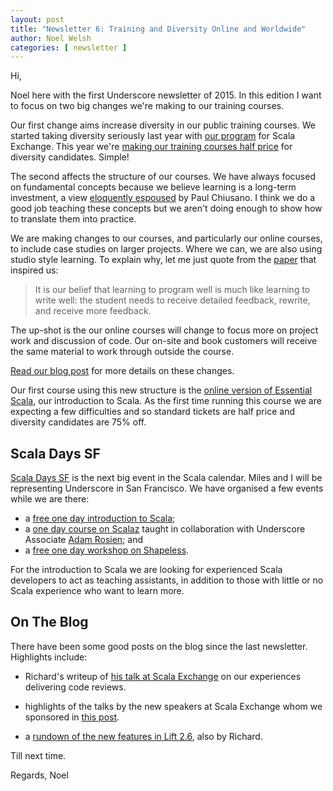 ```yaml
---
layout: post
title: "Newsletter 6: Training and Diversity Online and Worldwide"
author: Noel Welsh
categories: [ newsletter ]
---
```


Hi,

Noel here with the first Underscore newsletter of 2015.
In this edition I want to focus on two big changes we're making to our training courses.

<!-- break -->

Our first change aims increase diversity in our public training courses.
We started taking diversity seriously last year
with [our program](http://underscore.io/blog/posts/2014/06/30/underscores-new-speaker-program) for Scala Exchange.
This year we're [making our training courses half price](http://underscore.io/blog/posts/2015/01/29/diversity-in-training) for diversity candidates.
Simple!

The second affects the structure of our courses.
We have always focused on fundamental concepts because we believe learning is a long-term investment,
a view [eloquently espoused](http://pchiusano.github.io/2014-10-23/learning.html) by Paul Chiusano.
I think we do a good job teaching these concepts
but we aren't doing enough to show how to translate them into practice.

We are making changes to our courses,
and particularly our online courses,
to include case studies on larger projects.
Where we can,
we are also using studio style learning.
To explain why,
let me just quote from the [paper](http://slice.cs.uiuc.edu/pubs/Studio-SIGCSE2006.pdf)
that inspired us:

> It is our belief that learning to program well is much like
> learning to write well: the student needs to receive detailed
> feedback, rewrite, and receive more feedback.

The up-shot is the our online courses will change
to focus more on project work
and discussion of code.
Our on-site and book customers will receive the same material
to work through outside the course.

[Read our blog post](http://underscore.io/blog/posts/2015/01/29/rethinking-online-training.html) for more details on these changes.

Our first course using this new structure is the [online version of Essential Scala](http://underscore.io/events/2015-02-24-essential-scala-online.html),
our introduction to Scala.
As the first time running this course
we are expecting a few difficulties
and so standard tickets are half price
and diversity candidates are 75% off.

## Scala Days SF

[Scala Days SF](http://event.scaladays.org/scaladays-sanfran-2015) is the next big event in the Scala calendar.
Miles and I will be representing Underscore in San Francisco.
We have organised a few events while we are there:

- a [free one day introduction to Scala](http://underscore.io/events/2015-03-15-essential-essential-scala.html);
- a [one day course on Scalaz](http://underscore.io/events/2015-03-19-essential-scalaz.html) taught in collaboration with Underscore Associate [Adam Rosien](http://rosien.net/); and
- a [free one day workshop on Shapeless](http://underscore.io/events/2015-03-20-shapeless.html).

For the introduction to Scala we are looking for experienced Scala developers to act as teaching assistants, in addition to those with little or no Scala experience who want to learn more.

## On The Blog

There have been some good posts on the blog since the last newsletter. Highlights include:

- Richard's writeup of [his talk at Scala Exchange](http://underscore.io/blog/posts/2015/01/05/codereview.html) on our experiences delivering code reviews.

- highlights of the talks by the new speakers at Scala Exchange whom we sponsored in [this post](http://underscore.io/blog/posts/2015/01/14/new-speakers-at-scala-exchange.html).

- a [rundown of the new features in Lift 2.6](http://underscore.io/blog/posts/2015/01/16/lift-26-release.html), also by Richard.

Till next time.

Regards,
Noel
